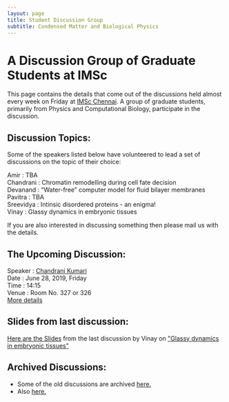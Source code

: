 ```yaml
---
layout: page
title: Student Discussion Group  
subtitle: Condensed Matter and Biological Physics
---
```

# A Discussion Group of Graduate Students at IMSc

This page contains the details that come out of the discussions held almost every week on Friday at [IMSc Chennai](https://www.imsc.res.in/). A group of graduate students, primarily from Physics and Computational Biology, participate in the discussion.

## Discussion Topics:

Some of the speakers listed below have volunteered to lead a set of discussions on the topic of their choice:

Amir	  	:	TBA  
Chandrani	:	Chromatin remodelling during cell fate decision  
Devanand	:	“Water-free” computer model for fluid bilayer membranes  
Pavitra		:	TBA  
Sreevidya	:	Intinsic disordered proteins - an enigma!  
Vinay		  :	Glassy dynamics in embryonic tissues  

If you are also interested in discussing something then please mail us with the details.

## The Upcoming Discussion:
Speaker :      [Chandrani Kumari](https://www.imsc.res.in/chandrani_kumari)  
Date    :      June 28, 2019, Friday  
Time    :      14:15   
Venue   :      Room No. 327 or 326  
[More details](https://vinayphys.github.io/discussion2019/2019/06/enhancer_activity_during_embryonic_development)


## Slides from last discussion:
[Here are the Slides](https://github.com/vinayphys/discussion2019/blob/master/slides/vinay_discussion2019_1.pdf) from the last discussion by Vinay on ["Glassy dynamics in embryonic tissues"](https://vinayphys.github.io/discussion2019/2019/06/enhancer_activity_during_embryonic_development)

  

## Archived Discussions:  
* Some of the old discussions are archived [here.](https://www.imsc.res.in/~kamalt/discussions.html)
* Also [here.](https://vinayphys.github.io/discussion/)


